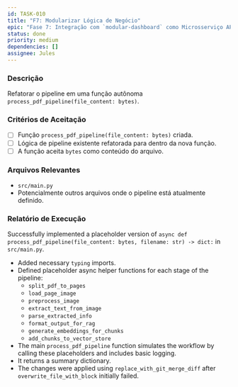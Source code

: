 ```yaml
---
id: TASK-010
title: "F7: Modularizar Lógica de Negócio"
epic: "Fase 7: Integração com `modular-dashboard` como Microsserviço API"
status: done
priority: medium
dependencies: []
assignee: Jules
---
```


### Descrição

Refatorar o pipeline em uma função autônoma `process_pdf_pipeline(file_content: bytes)`.

### Critérios de Aceitação

- [ ] Função `process_pdf_pipeline(file_content: bytes)` criada.
- [ ] Lógica de pipeline existente refatorada para dentro da nova função.
- [ ] A função aceita `bytes` como conteúdo do arquivo.

### Arquivos Relevantes

* `src/main.py`
* Potencialmente outros arquivos onde o pipeline está atualmente definido.

### Relatório de Execução

Successfully implemented a placeholder version of `async def process_pdf_pipeline(file_content: bytes, filename: str) -> dict:` in `src/main.py`.
- Added necessary `typing` imports.
- Defined placeholder async helper functions for each stage of the pipeline:
  - `split_pdf_to_pages`
  - `load_page_image`
  - `preprocess_image`
  - `extract_text_from_image`
  - `parse_extracted_info`
  - `format_output_for_rag`
  - `generate_embeddings_for_chunks`
  - `add_chunks_to_vector_store`
- The main `process_pdf_pipeline` function simulates the workflow by calling these placeholders and includes basic logging.
- It returns a summary dictionary.
- The changes were applied using `replace_with_git_merge_diff` after `overwrite_file_with_block` initially failed.
